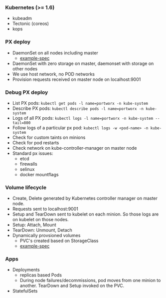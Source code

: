 ### Kubernetes (>= 1.6)
 - kubeadm
 - Tectonic (coreos)
 - kops

### PX deploy
 - DaemonSet on all nodes including master
    - [example-spec](http://install.portworx.com/?kvdb=etcd://192.168.33.10:4001&diface=enp0s8&miface=enp0s8&drives=/dev/sdc&cluster=harsh-local)
 - DaemonSet with zero storage on master, daemonset with storage on other nodes
 - We use host network, no POD networks
 - Provision requests received on master node on localhost:9001

### Debug PX deploy
* List PX pods: `kubectl get pods -l name=portworx -n kube-system`
* Describe PX pods: `kubectl describe pods -l name=portworx -n kube-system`
* Logs of all PX pods: `kubectl logs -l name=portworx -n kube-system --tail=800`
* Follow logs of a particular px pod: `kubectl logs -w <pod-name> -n kube-system`
* Check for custom taints on minions
* Check for pod restarts
* Check network on kube-controller-manager on master node
* Standard px issues:
  - etcd
  - firewalls
  - selinux
  - docker mountflags

### Volume lifecycle
* Create, Delete generated by Kubernetes controller manager on master node.
* Requests sent to localhost:9001
* Setup and TearDown sent to kubelet on each minion. So those logs are on kubelet on those nodes.
* Setup: Attach, Mount
* TearDown: Unmount, Detach
* Dynamically provsioned volumes
  - PVC's created based on StorageClass
  - [example-spec](https://raw.githubusercontent.com/harsh-px/k8s-utils/master/scripts/mysql/px-mysql.yaml)

### Apps
* Deployments
  - replicas based Pods
  - During node failures/decommissions, pod moves from one minion to another. TearDown and Setup invoked on the PVC.
* StatefulSets